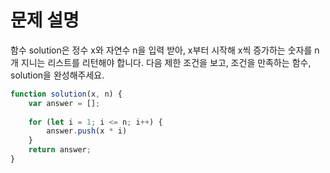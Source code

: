 # 문제 설명

함수 solution은 정수 x와 자연수 n을 입력 받아, x부터 시작해 x씩 증가하는 숫자를 n개 지니는 리스트를 리턴해야 합니다. 다음 제한 조건을 보고, 조건을 만족하는 함수, solution을 완성해주세요.


``` javascript
function solution(x, n) {
    var answer = [];
 
    for (let i = 1; i <= n; i++) {
        answer.push(x * i)
    }
    return answer;
}
```